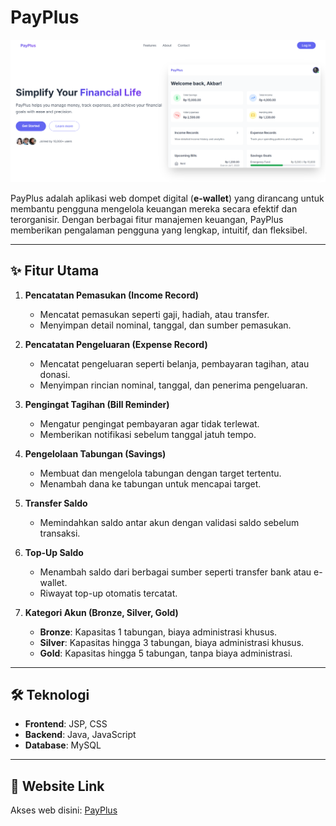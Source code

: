# PayPlus

![Tampilan Website](Ui.png)

PayPlus adalah aplikasi web dompet digital (**e-wallet**) yang dirancang untuk membantu pengguna mengelola keuangan mereka secara efektif dan terorganisir. Dengan berbagai fitur manajemen keuangan, PayPlus memberikan pengalaman pengguna yang lengkap, intuitif, dan fleksibel.

---

## ✨ Fitur Utama

1. **Pencatatan Pemasukan (Income Record)**

   - Mencatat pemasukan seperti gaji, hadiah, atau transfer.
   - Menyimpan detail nominal, tanggal, dan sumber pemasukan.

2. **Pencatatan Pengeluaran (Expense Record)**

   - Mencatat pengeluaran seperti belanja, pembayaran tagihan, atau donasi.
   - Menyimpan rincian nominal, tanggal, dan penerima pengeluaran.

3. **Pengingat Tagihan (Bill Reminder)**

   - Mengatur pengingat pembayaran agar tidak terlewat.
   - Memberikan notifikasi sebelum tanggal jatuh tempo.

4. **Pengelolaan Tabungan (Savings)**

   - Membuat dan mengelola tabungan dengan target tertentu.
   - Menambah dana ke tabungan untuk mencapai target.

5. **Transfer Saldo**

   - Memindahkan saldo antar akun dengan validasi saldo sebelum transaksi.

6. **Top-Up Saldo**

   - Menambah saldo dari berbagai sumber seperti transfer bank atau e-wallet.
   - Riwayat top-up otomatis tercatat.

7. **Kategori Akun (Bronze, Silver, Gold)**
   - **Bronze**: Kapasitas 1 tabungan, biaya administrasi khusus.
   - **Silver**: Kapasitas hingga 3 tabungan, biaya administrasi khusus.
   - **Gold**: Kapasitas hingga 5 tabungan, tanpa biaya administrasi.

---

## 🛠️ Teknologi

- **Frontend**: JSP, CSS
- **Backend**: Java, JavaScript
- **Database**: MySQL

---

## 🔗 Website Link

Akses web disini: [PayPlus]()
